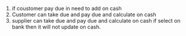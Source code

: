 1. if coustomer pay due in need to add on cash 
2. Customer can take due and pay due and calculate on cash
3. supplier can take due and pay due and calculate on cash if select on bank then it will not update on cash.
